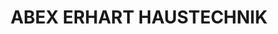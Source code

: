 ---
title: "ABEX ERHART HAUSTECHNIK"
url: /kelsterbach/abex-erhart-haustechnik/
shop: Großhandel
---